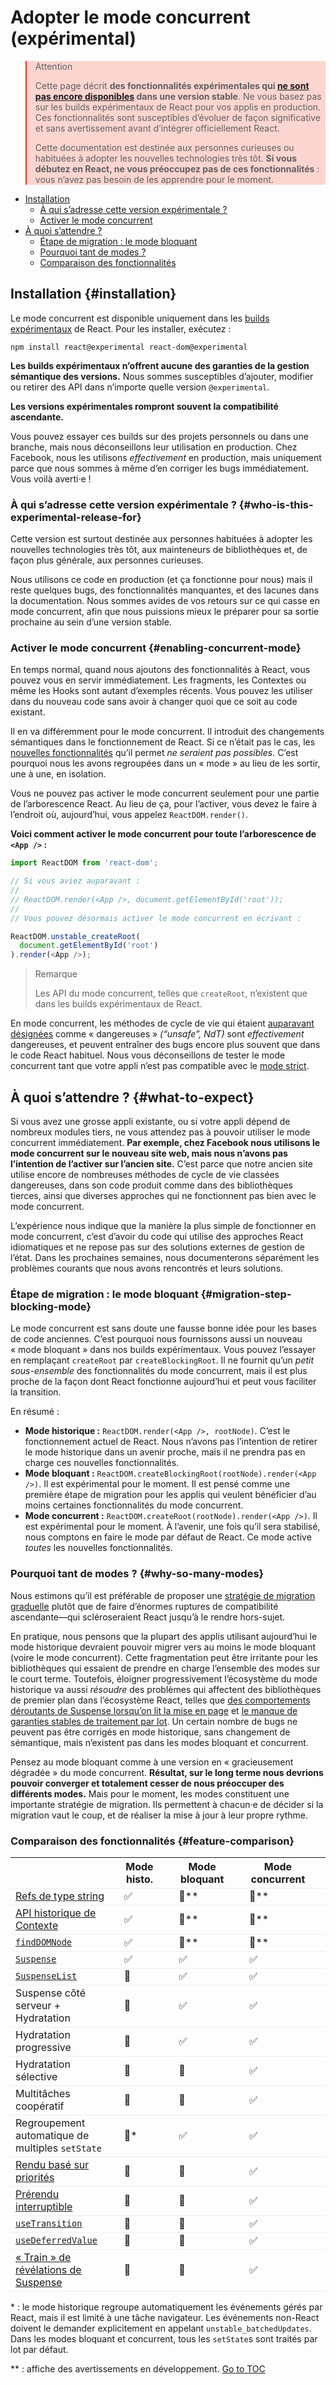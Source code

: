 
# Adopter le mode concurrent (expérimental)


<style>
.scary > blockquote {
  background-color: rgba(237, 51, 21, 0.2);
  border-left-color: #ed3315;
}
</style>

<div class="scary">

> Attention
>
> Cette page décrit **des fonctionnalités expérimentales qui [ne sont pas encore disponibles](./concurrent-mode-adoption.html) dans une version stable**. Ne vous basez pas sur les builds expérimentaux de React pour vos applis en production. Ces fonctionnalités sont susceptibles d’évoluer de façon significative et sans avertissement avant d’intégrer officiellement React.
>
> Cette documentation est destinée aux personnes curieuses ou habituées à adopter les nouvelles technologies très tôt. **Si vous débutez en React, ne vous préoccupez pas de ces fonctionnalités** : vous n’avez pas besoin de les apprendre pour le moment.

</div>

- [Installation](#installation)
  - [À qui s’adresse cette version expérimentale ?](#who-is-this-experimental-release-for)
  - [Activer le mode concurrent](#enabling-concurrent-mode)
- [À quoi s’attendre ?](#what-to-expect)
  - [Étape de migration : le mode bloquant](#migration-step-blocking-mode)
  - [Pourquoi tant de modes ?](#why-so-many-modes)
  - [Comparaison des fonctionnalités](#feature-comparison)

## Installation {#installation}

Le mode concurrent est disponible uniquement dans les [builds expérimentaux](/blog/2019/10/22/react-release-channels.html#experimental-channel) de React. Pour les installer, exécutez :

```
npm install react@experimental react-dom@experimental
```

**Les builds expérimentaux n’offrent aucune des garanties de la gestion sémantique des versions.**  Nous sommes susceptibles d’ajouter, modifier ou retirer des API dans n’importe quelle version `@experimental`.

**Les versions expérimentales rompront souvent la compatibilité ascendante.**

Vous pouvez essayer ces builds sur des projets personnels ou dans une branche, mais nous déconseillons leur utilisation en production. Chez Facebook, nous les utilisons *effectivement* en production, mais uniquement parce que nous sommes à même d’en corriger les bugs immédiatement. Vous voilà averti·e !

### À qui s’adresse cette version expérimentale ? {#who-is-this-experimental-release-for}

Cette version est surtout destinée aux personnes habituées à adopter les nouvelles technologies très tôt, aux mainteneurs de bibliothèques et, de façon plus générale, aux personnes curieuses.

Nous utilisons ce code en production (et ça fonctionne pour nous) mais il reste quelques bugs, des fonctionnalités manquantes, et des lacunes dans la documentation. Nous sommes avides de vos retours sur ce qui casse en mode concurrent, afin que nous puissions mieux le préparer pour sa sortie prochaine au sein d’une version stable.

### Activer le mode concurrent {#enabling-concurrent-mode}

En temps normal, quand nous ajoutons des fonctionnalités à React, vous pouvez vous en servir immédiatement. Les fragments, les Contextes ou même les Hooks sont autant d’exemples récents. Vous pouvez les utiliser dans du nouveau code sans avoir à changer quoi que ce soit au code existant.

Il en va différemment pour le mode concurrent. Il introduit des changements sémantiques dans le fonctionnement de React. Si ce n’était pas le cas, les [nouvelles fonctionnalités](./concurrent-mode-patterns.html) qu’il permet *ne seraient pas possibles*. C’est pourquoi nous les avons regroupées dans un « mode » au lieu de les sortir, une à une, en isolation.

Vous  ne pouvez pas activer le mode concurrent seulement pour une partie de l’arborescence React. Au lieu de ça, pour l’activer, vous devez le faire à l’endroit où, aujourd’hui, vous appelez `ReactDOM.render()`.

**Voici comment activer le mode concurrent pour toute l’arborescence de `<App />` :**

```js
import ReactDOM from 'react-dom';

// Si vous aviez auparavant :
//
// ReactDOM.render(<App />, document.getElementById('root'));
//
// Vous pouvez désormais activer le mode concurrent en écrivant :

ReactDOM.unstable_createRoot(
  document.getElementById('root')
).render(<App />);
```

> Remarque
>
> Les API du mode concurrent, telles que `createRoot`, n’existent que dans les builds expérimentaux de React.

En mode concurrent, les méthodes de cycle de vie qui étaient [auparavant désignées](/blog/2018/03/27/update-on-async-rendering.html) comme « dangereuses » *(“unsafe”, NdT)* sont *effectivement* dangereuses, et peuvent entraîner des bugs encore plus souvent que dans le code React habituel. Nous vous déconseillons de tester le mode concurrent tant que votre appli n’est pas compatible avec le [mode strict](./strict-mode.html).

## À quoi s’attendre ? {#what-to-expect}

Si vous avez une grosse appli existante, ou si votre appli dépend de nombreux modules tiers, ne vous attendez pas à pouvoir utiliser le mode concurrent immédiatement. **Par exemple, chez Facebook nous utilisons le mode concurrent sur le nouveau site web, mais nous n’avons pas l’intention de l’activer sur l’ancien site.**  C’est parce que notre ancien site utilise encore de nombreuses méthodes de cycle de vie classées dangereuses, dans son code produit comme dans des bibliothèques tierces, ainsi que diverses approches qui ne fonctionnent pas bien avec le mode concurrent.

L’expérience nous indique que la manière la plus simple de fonctionner en mode concurrent, c’est d’avoir du code qui utilise des approches React idiomatiques et ne repose pas sur des solutions externes de gestion de l’état. Dans les prochaines semaines, nous documenterons séparément les problèmes courants que nous avons rencontrés et leurs solutions.

### Étape de migration : le mode bloquant {#migration-step-blocking-mode}

Le mode concurrent est sans doute une fausse bonne idée pour les bases de code anciennes. C’est pourquoi nous fournissons aussi un nouveau « mode bloquant » dans nos builds expérimentaux. Vous pouvez l’essayer en remplaçant `createRoot` par `createBlockingRoot`. Il ne fournit qu’un *petit sous-ensemble* des fonctionnalités du mode concurrent, mais il est plus proche de la façon dont React fonctionne aujourd’hui et peut vous faciliter la transition.

En résumé :

* **Mode historique :** `ReactDOM.render(<App />, rootNode)`. C’est le fonctionnement actuel de React. Nous n’avons pas l’intention de retirer le mode historique dans un avenir proche, mais il ne prendra pas en charge ces nouvelles fonctionnalités.
* **Mode bloquant :** `ReactDOM.createBlockingRoot(rootNode).render(<App />)`. Il est expérimental pour le moment. Il est pensé comme une première étape de migration pour les applis qui veulent bénéficier d’au moins certaines fonctionnalités du mode concurrent.
* **Mode concurrent :** `ReactDOM.createRoot(rootNode).render(<App />)`. Il est expérimental pour le moment. À l’avenir, une fois qu’il sera stabilisé, nous comptons en faire le mode par défaut de React. Ce mode active *toutes* les nouvelles fonctionnalités.

### Pourquoi tant de modes ? {#why-so-many-modes}

Nous estimons qu’il est préférable de proposer une [stratégie de migration graduelle](./faq-versioning.html#commitment-to-stability) plutôt que de faire d’énormes ruptures de compatibilité ascendante—qui scléroseraient React jusqu’à le rendre hors-sujet.

En pratique, nous pensons que la plupart des applis utilisant aujourd’hui le mode historique devraient pouvoir migrer vers au moins le mode bloquant (voire le mode concurrent). Cette fragmentation peut être irritante pour les bibliothèques qui essaient de prendre en charge l’ensemble des modes sur le court terme. Toutefois, éloigner progressivement l’écosystème du mode historique va aussi *résoudre* des problèmes qui affectent des bibliothèques de premier plan dans l’écosystème React, telles que [des comportements déroutants de Suspense lorsqu’on lit la mise en page](https://github.com/facebook/react/issues/14536) et [le manque de garanties stables de traitement par lot](https://github.com/facebook/react/issues/15080). Un certain nombre de bugs ne peuvent pas être corrigés en mode historique, sans changement de sémantique, mais n’existent pas dans les modes bloquant et concurrent.

Pensez au mode bloquant comme à une version en « gracieusement dégradée » du mode concurrent. **Résultat, sur le long terme nous devrions pouvoir converger et totalement cesser de nous préoccuper des différents modes.**  Mais pour le moment, les modes constituent une importante stratégie de migration. Ils permettent à chacun·e de décider si la migration vaut le coup, et de réaliser la mise à jour à leur propre rythme.

### Comparaison des fonctionnalités {#feature-comparison}

<style>
  #feature-table table { border-collapse: collapse; }
  #feature-table th { padding-right: 30px; }
  #feature-table tr { border-bottom: 1px solid #eee; }
</style>

<div id="feature-table">

|                                                                                                       | Mode histo. | Mode bloquant | Mode concurrent |
| -------------------------------------------------------------------------------------------------- | ----------- | ------------- | --------------- |
| [Refs de type string](./refs-and-the-dom.html#legacy-api-string-refs)                             | ✅           | 🚫**          | 🚫**            |
| [API historique de Contexte](./legacy-context.html)                                               | ✅           | 🚫**          | 🚫**            |
| [`findDOMNode`](./strict-mode.html#warning-about-deprecated-finddomnode-usage)                    | ✅           | 🚫**          | 🚫**            |
| [`Suspense`](./concurrent-mode-suspense.html#what-is-suspense-exactly)                            | ✅           | ✅             | ✅               |
| [`SuspenseList`](./concurrent-mode-patterns.html#suspenselist)                                    | 🚫          | ✅             | ✅               |
| Suspense côté serveur + Hydratation                                                                   | 🚫          | ✅             | ✅               |
| Hydratation progressive                                                                               | 🚫          | ✅             | ✅               |
| Hydratation sélective                                                                                 | 🚫          | 🚫            | ✅               |
| Multitâches coopératif                                                                                | 🚫          | 🚫            | ✅               |
| Regroupement automatique de multiples `setState`                                                      | 🚫*         | ✅             | ✅               |
| [Rendu basé sur priorités](./concurrent-mode-patterns.html#splitting-high-and-low-priority-state) | 🚫          | 🚫            | ✅               |
| [Prérendu interruptible](./concurrent-mode-intro.html#interruptible-rendering)                    | 🚫          | 🚫            | ✅               |
| [`useTransition`](./concurrent-mode-patterns.html#transitions)                                    | 🚫          | 🚫            | ✅               |
| [`useDeferredValue`](./concurrent-mode-patterns.html#deferring-a-value)                           | 🚫          | 🚫            | ✅               |
| [« Train » de révélations de Suspense](./concurrent-mode-patterns.html#suspense-reveal-train)     | 🚫          | 🚫            | ✅               |

</div>

\* : le mode historique regroupe automatiquement les événements gérés par React, mais il est limité à une tâche navigateur. Les événements non-React doivent le demander explicitement en appelant `unstable_batchedUpdates`. Dans les modes bloquant et concurrent, tous les `setState`s sont traités par lot par défaut.

\*\* : affiche des avertissements en développement.
<span style="float: footnote;"><a href="./index.html#toc">Go to TOC</a></span>
